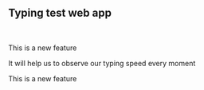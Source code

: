 <h2>Typing test web app</h2>
<br>
<p>This is a new feature</p>
<p>It will help us to observe our typing speed every moment</p>
<p>This is a new feature </p>